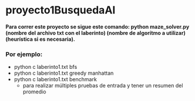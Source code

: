 # proyecto1BusquedaAI

#### Para correr este proyecto se sigue este comando: python maze_solver.py (nombre del archivo txt con el laberinto) (nombre de algorítmo a utilizar) (heurística si es necesaria). 
### Por ejemplo: 
- python c laberinto1.txt bfs
- python c laberinto1.txt greedy manhattan 
- python c laberinto1.txt benchmark 
  - para realizar múltiples pruebas de entrada y tener un resumen del promedio 

